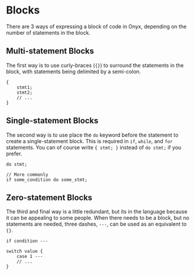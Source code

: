 # Blocks
There are 3 ways of expressing a block of code in Onyx, depending on the number of statements in the block.

## Multi-statement Blocks
The first way is to use curly-braces (`{}`) to surround the statements in the block, with statements being delimited by a semi-colon.
```onyx
{
	stmt1;
	stmt2;
	// ...
}
```

## Single-statement Blocks
The second way is to use place the `do` keyword before the statement to create a single-statement block. This is required in `if`, `while`, and `for` statements. You can of course write `{ stmt; }` instead of `do stmt;`  if you prefer.
```onyx
do stmt;

// More commonly
if some_condition do some_stmt;
```

## Zero-statement Blocks
The third and final way is a little redundant, but its in the language because it can be appealing to some people. When there needs to be a block, but no statements are needed, three dashes, `---`, can be used as an equivalent to `{}`.
```onyx
if condition ---

switch value {
	case 1 ---
	// ...
}
```

